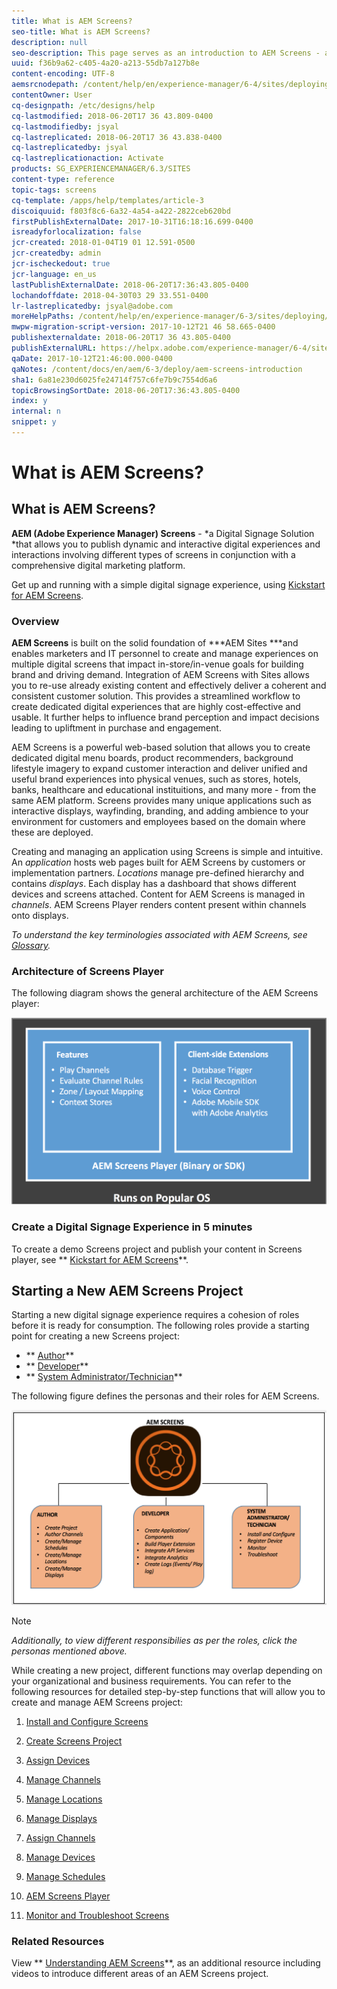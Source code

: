 ```yaml
---
title: What is AEM Screens?
seo-title: What is AEM Screens?
description: null
seo-description: This page serves as an introduction to AEM Screens - a Digital Signage Solution that allows you to publish dynamic and interactive digital experiences and interactions involving different types of screens in conjunction with a comprehensive digital marketing platform. It provides an overview of the Screens architecture with various roles involved in the project development.
uuid: f36b9a62-c405-4a20-a213-55db7a127b8e
content-encoding: UTF-8
aemsrcnodepath: /content/help/en/experience-manager/6-4/sites/deploying/using/aem-screens-introduction
contentOwner: User
cq-designpath: /etc/designs/help
cq-lastmodified: 2018-06-20T17 36 43.809-0400
cq-lastmodifiedby: jsyal
cq-lastreplicated: 2018-06-20T17 36 43.838-0400
cq-lastreplicatedby: jsyal
cq-lastreplicationaction: Activate
products: SG_EXPERIENCEMANAGER/6.3/SITES
content-type: reference
topic-tags: screens
cq-template: /apps/help/templates/article-3
discoiquuid: f803f8c6-6a32-4a54-a422-2822ceb620bd
firstPublishExternalDate: 2017-10-31T16:18:16.699-0400
isreadyforlocalization: false
jcr-created: 2018-01-04T19 01 12.591-0500
jcr-createdby: admin
jcr-ischeckedout: true
jcr-language: en_us
lastPublishExternalDate: 2018-06-20T17:36:43.805-0400
lochandoffdate: 2018-04-30T03 29 33.551-0400
lr-lastreplicatedby: jsyal@adobe.com
moreHelpPaths: /content/help/en/experience-manager/6-3/sites/deploying/morehelp/screens;/content/help/en/experience-manager/6-3/sites/deploying/morehelp/screens
mwpw-migration-script-version: 2017-10-12T21 46 58.665-0400
publishexternaldate: 2018-06-20T17 36 43.805-0400
publishExternalURL: https://helpx.adobe.com/experience-manager/6-4/sites/deploying/using/aem-screens-introduction.html
qaDate: 2017-10-12T21:46:00.000-0400
qaNotes: /content/docs/en/aem/6-3/deploy/aem-screens-introduction
sha1: 6a81e230d6025fe24714f757c6fe7b9c7554d6a6
topicBrowsingSortDate: 2018-06-20T17:36:43.805-0400
index: y
internal: n
snippet: y
---
```


# What is AEM Screens?



## What is AEM Screens?
**AEM (Adobe Experience Manager) Screens** - *a Digital Signage Solution *that allows you to publish dynamic and interactive digital experiences and interactions involving different types of screens in conjunction with a comprehensive digital marketing platform.

Get up and running with a simple digital signage experience, using [Kickstart for AEM Screens](kickstart-for-aem-screens.md).

### Overview
**AEM Screens** is built on the solid foundation of ***AEM Sites ***and enables marketers and IT personnel to create and manage experiences on multiple digital screens that impact in-store/in-venue goals for building brand and driving demand. Integration of AEM Screens with Sites allows you to re-use already existing content and effectively deliver a coherent and consistent customer solution. This provides a streamlined workflow to create dedicated digital experiences that are highly cost-effective and usable. It further helps to influence brand perception and impact decisions leading to upliftment in purchase and engagement.

AEM Screens is a powerful web-based solution that allows you to create dedicated digital menu boards, product recommenders, background lifestyle imagery to expand customer interaction and deliver unified and useful brand experiences into physical venues, such as stores, hotels, banks, healthcare and educational instituitions, and many more - from the same AEM platform. Screens provides many unique applications such as interactive displays, wayfinding, branding, and adding ambience to your environment for customers and employees based on the domain where these are deployed.

Creating and managing an application using Screens is simple and intuitive. An *application* hosts web pages built for AEM Screens by customers or implementation partners. *Locations* manage pre-defined hierarchy and contains *displays*. Each display has a dashboard that shows different devices and screens attached. Content for AEM Screens is managed in *channels*. AEM Screens Player renders content present within channels onto displays.

*To understand the key terminologies associated with AEM Screens, see [Glossary](screens-glossary.md).*

### Architecture of Screens Player
The following diagram shows the general architecture of the AEM Screens player:

![](assets/chlimage_1-55.png) 

### Create a Digital Signage Experience in 5 minutes
To create a demo Screens project and publish your content in Screens player, see ** [Kickstart for AEM Screens](kickstart-for-aem-screens.md)**.

## Starting a New AEM Screens Project
Starting a new digital signage experience requires a cohesion of roles before it is ready for consumption. The following roles provide a starting point for creating a new Screens project:

* ** [Author](/content/help/en/experience-manager/6-4/sites/authoring/using/authoring-screens)**
* ** [Developer](/content/help/en/experience-manager/6-4/sites/developing/using/developing-screens)**
* ** [System Administrator/Technician](/content/help/en/experience-manager/6-4/sites/administering/using/administering-screens)**

The following figure defines the personas and their roles for AEM Screens.

![](assets/chlimage_1-56.png)

>[!NOTE]
>
>*Additionally, to view different responsibilies as per the roles, click the personas mentioned above.*

While creating a new project, different functions may overlap depending on your organizational and business requirements. You can refer to the following resources for detailed step-by-step functions that will allow you to create and manage AEM Screens project:

1. [Install and Configure Screens](configuring-screens-introduction.md)
1. [Create Screens Project](/content/help/en/experience-manager/6-4/sites/authoring/using/creating-a-screens-project)
1. [Assign Devices](/content/help/en/experience-manager/6-4/sites/authoring/using/managing-devices)
1. [Manage Channels](/content/help/en/experience-manager/6-4/sites/authoring/using/managing-channels)
1. [Manage Locations](/content/help/en/experience-manager/6-4/sites/authoring/using/managing-locations)
1. [Manage Displays](/content/help/en/experience-manager/6-4/sites/authoring/using/managing-displays)
1. [Assign Channels](/content/help/en/experience-manager/6-4/sites/authoring/using/channel-assignment)
1. [Manage Devices](https://chl-auth/content/help/en/experience-manager/6-4/sites/authoring/using/managing-devices.html)
1. [Manage Schedules](https://chl-author.corp./content/help/en/experience-manager/6-4/sites/authoring/using/managing-schedules.html)
1. [AEM Screens Player](https://chl-author.corp.ad/content/help/en/experience-manager/6-4/sites/authoring/using/working-with-screens-player.html)  

1. [Monitor and Troubleshoot Screens](/content/help/en/experience-manager/6-4/sites/administering/using/monitoring-screens)

### Related Resources
View ** [Understanding AEM Screens](https://helpx.adobe.com/experience-manager/kt/screens/using/screens-concepts-feature-video-understand.html)**, as an additional resource including videos to introduce different areas of an AEM Screens project.  

